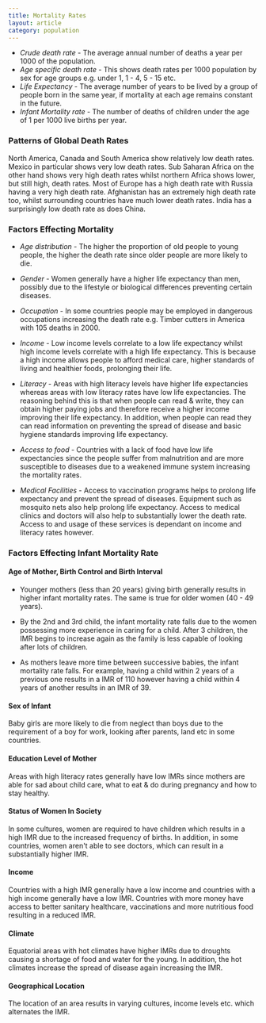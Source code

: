 ```yaml
---
title: Mortality Rates
layout: article
category: population
---
```


- _Crude death rate_ - The average annual number of deaths a year per 1000 of the population.
- _Age specific death rate_ - This shows death rates per 1000 population by sex for age groups e.g. under 1, 1 - 4, 5 - 15 etc.
- _Life Expectancy_ - The average number of years to be lived by a group of people born in the same year, if mortality at each age remains constant in the future.
- _Infant Mortality rate_ - The number of deaths of children under the age of 1 per 1000 live births per year.

### Patterns of Global Death Rates

North America, Canada and South America show relatively low death rates. Mexico in particular shows very low death rates. Sub Saharan Africa on the other hand shows very high death rates whilst northern Africa shows lower, but still high, death rates. Most of Europe has a high death rate with Russia having a very high death rate. Afghanistan has an extremely high death rate too, whilst surrounding countries have much lower death rates. India has a surprisingly low death rate as does China.

### Factors Effecting Mortality

- _Age distribution_ - The higher the proportion of old people to young people, the higher the death rate since older people are more likely to die.

- _Gender_ - Women generally have a higher life expectancy than men, possibly due to the lifestyle or biological differences preventing certain diseases.

- _Occupation_ - In some countries people may be employed in dangerous occupations increasing the death rate e.g. Timber cutters in America with 105 deaths in 2000.

- _Income_ - Low income levels correlate to a low life expectancy whilst high income levels correlate with a high life expectancy. This is because a high income allows people to afford medical care, higher standards of living and healthier foods, prolonging their life.

- _Literacy_ - Areas with high literacy levels have higher life expectancies whereas areas with low literacy rates have low life expectancies. The reasoning behind this is that when people can read & write, they can obtain higher paying jobs and therefore receive a higher income improving their life expectancy. In addition, when people can read they can read information on preventing the spread of disease and basic hygiene standards improving life expectancy.

- _Access to food_ - Countries with a lack of food have low life expectancies since the people suffer from malnutrition and are more susceptible to diseases due to a weakened immune system increasing the mortality rates.

- _Medical Facilities_ - Access to vaccination programs helps to prolong life expectancy and prevent the spread of diseases. Equipment such as mosquito nets also help prolong life expectancy. Access to medical clinics and doctors will also help to substantially lower the death rate. Access to and usage of these services is dependant on income and literacy rates however.

### Factors Effecting Infant Mortality Rate

#### Age of Mother, Birth Control and Birth Interval

- Younger mothers (less than 20 years) giving birth generally results in higher infant mortality rates. The same is true for older women (40 - 49 years).

- By the 2nd and 3rd child, the infant mortality rate falls due to the women possessing more experience in caring for a child. After 3 children, the IMR begins to increase again as the family is less capable of looking after lots of children.

- As mothers leave more time between successive babies, the infant mortality rate falls. For example, having a child within 2 years of a previous one results in a IMR of 110 however having a child within 4 years of another results in an IMR of 39.

#### Sex of Infant

Baby girls are more likely to die from neglect than boys due to the requirement of a boy for work, looking after parents, land etc in some countries.

#### Education Level of Mother

Areas with high literacy rates generally have low IMRs since mothers are able for sad about child care, what to eat & do during pregnancy and how to stay healthy.

#### Status of Women In Society

In some cultures, women are required to have children which results in a high IMR due to the increased frequency of births. In addition, in some countries, women aren't able to see doctors, which can result in a substantially higher IMR.

#### Income

Countries with a high IMR generally have a low income and countries with a high income generally have a low IMR. Countries with more money have access to better sanitary healthcare, vaccinations and more nutritious food resulting in a reduced IMR.

#### Climate

Equatorial areas with hot climates have higher IMRs due to droughts causing a shortage of food and water for the young. In addition, the hot climates increase the spread of disease again increasing the IMR.  

#### Geographical Location

The location of an area results in varying cultures, income levels etc. which alternates the IMR.
